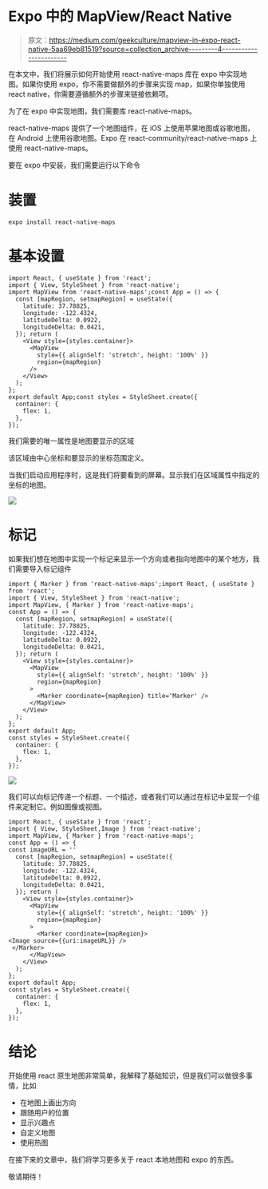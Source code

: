 # Expo 中的 MapView/React Native

> 原文：<https://medium.com/geekculture/mapview-in-expo-react-native-5aa69eb81519?source=collection_archive---------4----------------------->

在本文中，我们将展示如何开始使用 react-native-maps 库在 expo 中实现地图。如果你使用 expo，你不需要做额外的步骤来实现 map，如果你单独使用 react native，你需要遵循额外的步骤来链接依赖项。

为了在 expo 中实现地图，我们需要库 react-native-maps。

react-native-maps 提供了一个地图组件，在 iOS 上使用苹果地图或谷歌地图，在 Android 上使用谷歌地图。Expo 在 react-community/react-native-maps 上使用 react-native-maps。

要在 expo 中安装，我们需要运行以下命令

# 装置

```
expo install react-native-maps
```

# 基本设置

```
import React, { useState } from 'react';
import { View, StyleSheet } from 'react-native';
import MapView from 'react-native-maps';const App = () => {
  const [mapRegion, setmapRegion] = useState({
    latitude: 37.78825,
    longitude: -122.4324,
    latitudeDelta: 0.0922,
    longitudeDelta: 0.0421,
  }); return (
    <View style={styles.container}>
      <MapView
        style={{ alignSelf: 'stretch', height: '100%' }}
        region={mapRegion}
      />
    </View>
  );
};
export default App;const styles = StyleSheet.create({
  container: {
    flex: 1,
  },
});
```

我们需要的唯一属性是地图要显示的区域

该区域由中心坐标和要显示的坐标范围定义。

当我们启动应用程序时，这是我们将要看到的屏幕。显示我们在区域属性中指定的坐标的地图。

![](img/eade58c12b8c465432718012933dca00.png)

# 标记

如果我们想在地图中实现一个标记来显示一个方向或者指向地图中的某个地方，我们需要导入标记组件

```
import { Marker } from 'react-native-maps';import React, { useState } from 'react';
import { View, StyleSheet } from 'react-native';
import MapView, { Marker } from 'react-native-maps';
const App = () => {
  const [mapRegion, setmapRegion] = useState({
    latitude: 37.78825,
    longitude: -122.4324,
    latitudeDelta: 0.0922,
    longitudeDelta: 0.0421,
  }); return (
    <View style={styles.container}>
      <MapView
        style={{ alignSelf: 'stretch', height: '100%' }}
        region={mapRegion}
      >
        <Marker coordinate={mapRegion} title='Marker' />
      </MapView>
    </View>
  );
};
export default App;
const styles = StyleSheet.create({
  container: {
    flex: 1,
  },
});
```

![](img/7489657accf63dc0289ceed4600e787a.png)

我们可以向标记传递一个标题、一个描述，或者我们可以通过在标记中呈现一个组件来定制它。例如图像或视图。

```
import React, { useState } from 'react';
import { View, StyleSheet,Image } from 'react-native';
import MapView, { Marker } from 'react-native-maps';
const App = () => {
const imageURL = ''
  const [mapRegion, setmapRegion] = useState({
    latitude: 37.78825,
    longitude: -122.4324,
    latitudeDelta: 0.0922,
    longitudeDelta: 0.0421,
  }); return (
    <View style={styles.container}>
      <MapView
        style={{ alignSelf: 'stretch', height: '100%' }}
        region={mapRegion}
      >
        <Marker coordinate={mapRegion}> 
<Image source={{uri:imageURL}} />
 </Marker>
      </MapView>
    </View>
  );
};
export default App;
const styles = StyleSheet.create({
  container: {
    flex: 1,
  },
});
```

# 结论

开始使用 react 原生地图非常简单，我解释了基础知识，但是我们可以做很多事情，比如

*   在地图上画出方向
*   跟随用户的位置
*   显示兴趣点
*   自定义地图
*   使用热图

在接下来的文章中，我们将学习更多关于 react 本地地图和 expo 的东西。

敬请期待！